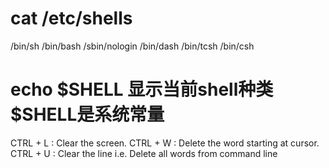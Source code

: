 # cat /etc/shells
/bin/sh
/bin/bash
/sbin/nologin
/bin/dash
/bin/tcsh
/bin/csh


# echo $SHELL 显示当前shell种类 $SHELL是系统常量

CTRL + L : Clear the screen.
CTRL + W : Delete the word starting at cursor.
CTRL + U : Clear the line i.e. Delete all words from command line
